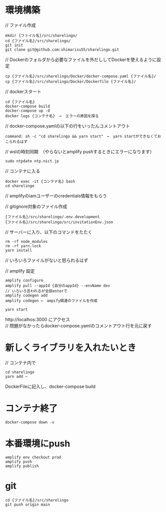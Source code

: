 # 環境構築
// ファイル作成  
```
mkdir {ファイル名}/src/sharelingo/  
cd {ファイル名}/src/sharelingo/  
git init  
git clone git@github.com:shimarisu55/sharelingo.git 
``` 

// Dockerのフォルダから必要なファイルを外だししてDockerを使えるように設定  
```
cp {ファイル名}/src/sharelingo/Docker/docker-compose.yaml {ファイル名}/  
cp {ファイル名}/src/sharelingo/Docker/Dockerfile {ファイル名}/ 
```

// dockerスタート
```
cd {ファイル名}
docker-compose build  
docker-compose up -d  
docker logs {コンテナ名}  ←　エラーの原因を探る  
```

// docker-compose.yamlの以下の行をいったんコメントアウト
```
command: sh -c "cd sharelingo && yarn start"　←　yarn startができなくておこられるはず   
```

// wslの時刻同期　（やらないとamplify pushするときにエラーになります）  
```
sudo ntpdate ntp.nict.jp  
```

// コンテナに入る  
```
docker exec -it {コンテナ名} bash  
cd sharelingo  
```

// amplifyのiamユーザーのcredentials情報をもらう  

// gitignore対象のファイル作成  
```
{ファイル名}/src/sharelingo/.env.development  
{ファイル名}/src/sharelingo/src/invitationEnv.json  
```

// サーバーに入り、以下のコマンドをたたく
```
rm -rf node_modules  
rm -rf yarn.lock  
yarn install  
```
// いろいろファイルがないと怒られるはず  

// amplify 設定  
```
amplify configure  
amplify pull --appId {自分のappId} --envName dev  
// いろいろ言われるが全部enterで  
amplify codegen add  
amplify codegen ←　ampify関連のファイルを作成  
```

```
yarn start  
```
http://localhos:3000 にアクセス  
// 問題がなかったらdocker-compose.yamlのコメントアウト行を元に戻す

# 新しくライブラリを入れたいとき

// コンテナ内で　
```
cd sharelingo  
yarn add ~  
```
DockerFileに記入し、docker-compose build  

# コンテナ終了
```
docker-compose down -v  
```

# 本番環境にpush
```
amplify env checkout prod
amplify push
amplify publish
```

# git
```
cd {ファイル名}/src/sharelingo  
git push origin main  
```